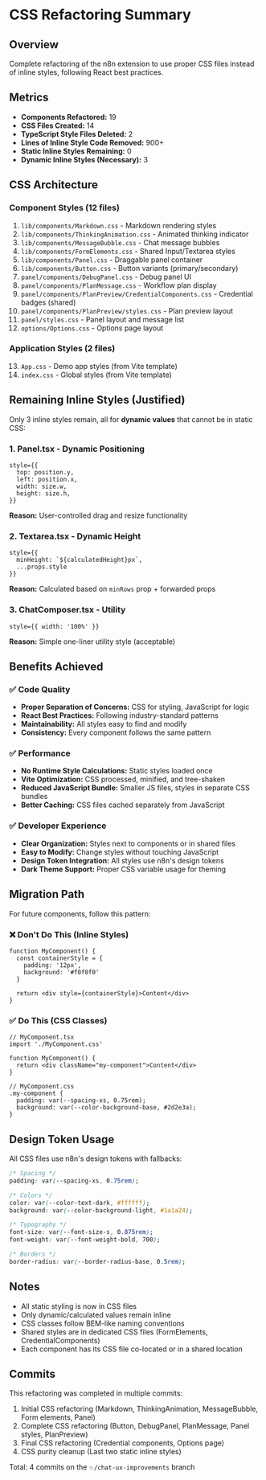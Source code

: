 # CSS Refactoring Summary

## Overview
Complete refactoring of the n8n extension to use proper CSS files instead of inline styles, following React best practices.

## Metrics
- **Components Refactored:** 19
- **CSS Files Created:** 14
- **TypeScript Style Files Deleted:** 2
- **Lines of Inline Style Code Removed:** 900+
- **Static Inline Styles Remaining:** 0
- **Dynamic Inline Styles (Necessary):** 3

## CSS Architecture

### Component Styles (12 files)
1. `lib/components/Markdown.css` - Markdown rendering styles
2. `lib/components/ThinkingAnimation.css` - Animated thinking indicator
3. `lib/components/MessageBubble.css` - Chat message bubbles
4. `lib/components/FormElements.css` - Shared Input/Textarea styles
5. `lib/components/Panel.css` - Draggable panel container
6. `lib/components/Button.css` - Button variants (primary/secondary)
7. `panel/components/DebugPanel.css` - Debug panel UI
8. `panel/components/PlanMessage.css` - Workflow plan display
9. `panel/components/PlanPreview/CredentialComponents.css` - Credential badges (shared)
10. `panel/components/PlanPreview/styles.css` - Plan preview layout
11. `panel/styles.css` - Panel layout and message list
12. `options/Options.css` - Options page layout

### Application Styles (2 files)
13. `App.css` - Demo app styles (from Vite template)
14. `index.css` - Global styles (from Vite template)

## Remaining Inline Styles (Justified)

Only 3 inline styles remain, all for **dynamic values** that cannot be in static CSS:

### 1. Panel.tsx - Dynamic Positioning
```tsx
style={{
  top: position.y,
  left: position.x,
  width: size.w,
  height: size.h,
}}
```
**Reason:** User-controlled drag and resize functionality

### 2. Textarea.tsx - Dynamic Height
```tsx
style={{
  minHeight: `${calculatedHeight}px`,
  ...props.style
}}
```
**Reason:** Calculated based on `minRows` prop + forwarded props

### 3. ChatComposer.tsx - Utility
```tsx
style={{ width: '100%' }}
```
**Reason:** Simple one-liner utility style (acceptable)

## Benefits Achieved

### ✅ Code Quality
- **Proper Separation of Concerns:** CSS for styling, JavaScript for logic
- **React Best Practices:** Following industry-standard patterns
- **Maintainability:** All styles easy to find and modify
- **Consistency:** Every component follows the same pattern

### ✅ Performance
- **No Runtime Style Calculations:** Static styles loaded once
- **Vite Optimization:** CSS processed, minified, and tree-shaken
- **Reduced JavaScript Bundle:** Smaller JS files, styles in separate CSS bundles
- **Better Caching:** CSS files cached separately from JavaScript

### ✅ Developer Experience
- **Clear Organization:** Styles next to components or in shared files
- **Easy to Modify:** Change styles without touching JavaScript
- **Design Token Integration:** All styles use n8n's design tokens
- **Dark Theme Support:** Proper CSS variable usage for theming

## Migration Path

For future components, follow this pattern:

### ❌ Don't Do This (Inline Styles)
```tsx
function MyComponent() {
  const containerStyle = {
    padding: '12px',
    background: '#f0f0f0'
  }

  return <div style={containerStyle}>Content</div>
}
```

### ✅ Do This (CSS Classes)
```tsx
// MyComponent.tsx
import './MyComponent.css'

function MyComponent() {
  return <div className="my-component">Content</div>
}

// MyComponent.css
.my-component {
  padding: var(--spacing-xs, 0.75rem);
  background: var(--color-background-base, #2d2e3a);
}
```

## Design Token Usage

All CSS files use n8n's design tokens with fallbacks:

```css
/* Spacing */
padding: var(--spacing-xs, 0.75rem);

/* Colors */
color: var(--color-text-dark, #ffffff);
background: var(--color-background-light, #1a1a24);

/* Typography */
font-size: var(--font-size-s, 0.875rem);
font-weight: var(--font-weight-bold, 700);

/* Borders */
border-radius: var(--border-radius-base, 0.5rem);
```

## Notes

- All static styling is now in CSS files
- Only dynamic/calculated values remain inline
- CSS classes follow BEM-like naming conventions
- Shared styles are in dedicated CSS files (FormElements, CredentialComponents)
- Each component has its CSS file co-located or in a shared location

## Commits

This refactoring was completed in multiple commits:
1. Initial CSS refactoring (Markdown, ThinkingAnimation, MessageBubble, Form elements, Panel)
2. Complete CSS refactoring (Button, DebugPanel, PlanMessage, Panel styles, PlanPreview)
3. Final CSS refactoring (Credential components, Options page)
4. CSS purity cleanup (Last two static inline styles)

Total: 4 commits on the `✨/chat-ux-improvements` branch

